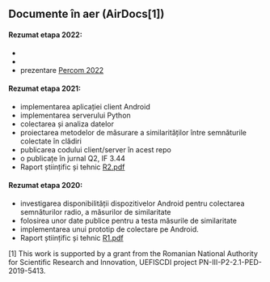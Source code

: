 
## Documente în aer (AirDocs[1])

#### Rezumat etapa 2022:
  * 
  * 
  * prezentare [Percom 2022](https://www.youtube.com/watch?v=1T780KuNEmg)

 
#### Rezumat etapa 2021:

 * implementarea aplicației client Android
 * implementarea serverului Python
 * colectarea și analiza datelor
 * proiectarea metodelor de măsurare a similarităților între semnăturile colectate în clădiri
 * publicarea codului client/server în acest repo
 * o publicațe în jurnal Q2, IF 3.44
 * Raport științific și tehnic [R2.pdf](https://github.com/documenteinaer/Raportari/blob/53ff763cdbc5bf393206d236bcb51e7179fcae77/airdocs_R2.pdf)


#### Rezumat etapa 2020:

 * investigarea disponibilității dispozitivelor Android pentru 
 colectarea semnăturilor radio, a măsurilor de similaritate
 * folosirea unor date publice pentru a testa măsurile de similaritate 
 * implementarea unui prototip de colectare pe Android.
 * Raport științific și tehnic [R1.pdf](https://github.com/documenteinaer/Raportari/blob/53ff763cdbc5bf393206d236bcb51e7179fcae77/airdocs_R1.pdf)


[1] This work is supported  by a grant from the Romanian National Authority for Scientific Research and Innovation, UEFISCDI project PN-III-P2-2.1-PED-2019-5413. 

